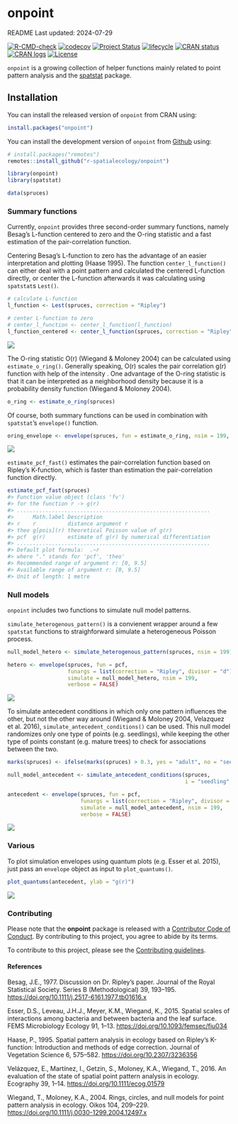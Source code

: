 
<!-- README.md is generated from README.Rmd. Please edit that file -->

# onpoint

<!-- badges: start -->

README Last updated: 2024-07-29

[![R-CMD-check](https://github.com/r-spatialecology/onpoint/actions/workflows/R-CMD-check.yaml/badge.svg)](https://github.com/r-spatialecology/onpoint/actions/workflows/R-CMD-check.yaml)
[![codecov](https://codecov.io/gh/r-spatialecology/onpoint/branch/main/graph/badge.svg?token=RkgCfHnPyf)](https://codecov.io/gh/r-spatialecology/onpoint)
[![Project
Status](https://www.repostatus.org/badges/latest/active.svg)](https://www.repostatus.org/#active)
[![lifecycle](https://img.shields.io/badge/lifecycle-stable-brightgreen.svg)](https://www.tidyverse.org/lifecycle/#stable)
[![CRAN
status](https://www.r-pkg.org/badges/version/onpoint)](https://CRAN.R-project.org/package=onpoint)
[![CRAN
logs](https://cranlogs.r-pkg.org/badges/grand-total/onpoint)](http://cran.rstudio.com/web/packages/onpoint/index.html)
[![License](https://img.shields.io/badge/License-GPLv3-blue.svg)](https://www.gnu.org/licenses/gpl-3.0)

<!-- badges: end -->

`onpoint` is a growing collection of helper functions mainly related to
point pattern analysis and the [spatstat](http://spatstat.org/) package.

## Installation

You can install the released version of `onpoint` from CRAN using:

``` r
install.packages("onpoint")
```

You can install the development version of `onpoint` from
[Github](https://github.com/r-spatialecology/onpoint) using:

``` r
# install.packages("remotes")
remotes::install_github("r-spatialecology/onpoint")
```

``` r
library(onpoint)
library(spatstat)

data(spruces)
```

### Summary functions

Currently, `onpoint` provides three second-order summary functions,
namely Besag’s L-function centered to zero and the O-ring statistic and
a fast estimation of the pair-correlation function.

Centering Besag’s L-function to zero has the advantage of an easier
interpretation and plotting (Haase 1995). The function
`center_l_function()` can either deal with a point pattern and
calculated the centered L-function directly, or center the L-function
afterwards it was calculating using `spatstat`s `Lest()`.

``` r
# calculate L-function
l_function <- Lest(spruces, correction = "Ripley")

# center L-function to zero
# center_l_function <- center_l_function(l_function)
l_function_centered <- center_l_function(spruces, correction = "Ripley")
```

<img src="man/figures/README-plot_lfun-1.png" style="display: block; margin: auto;" />

The O-ring statistic O(r) (Wiegand & Moloney 2004) can be calculated
using `estimate_o_ring()`. Generally speaking, O(r) scales the pair
correlation g(r) function with help of the intensity . One advantage of
the O-ring statistic is that it can be interpreted as a neighborhood
density because it is a probability density function (Wiegand & Moloney
2004).

``` r
o_ring <- estimate_o_ring(spruces)
```

Of course, both summary functions can be used in combination with
`spatstat`’s `envelope()` function.

``` r
oring_envelope <- envelope(spruces, fun = estimate_o_ring, nsim = 199, verbose = FALSE)
```

<img src="man/figures/README-plot_oring-1.png" style="display: block; margin: auto;" />

`estimate_pcf_fast()` estimates the pair-correlation function based on
Ripley’s K-function, which is faster than estimation the
pair-correlation function directly.

``` r
estimate_pcf_fast(spruces)
#> Function value object (class 'fv')
#> for the function r -> g(r)
#> .............................................................
#>      Math.label Description                                  
#> r    r          distance argument r                          
#> theo g[pois](r) theoretical Poisson value of g(r)            
#> pcf  g(r)       estimate of g(r) by numerical differentiation
#> .............................................................
#> Default plot formula:  .~r
#> where "." stands for 'pcf', 'theo'
#> Recommended range of argument r: [0, 9.5]
#> Available range of argument r: [0, 9.5]
#> Unit of length: 1 metre
```

### Null models

`onpoint` includes two functions to simulate null model patterns.

`simulate_heterogenous_pattern()` is a convienent wrapper around a few
`spatstat` functions to straighforward simulate a heterogeneous Poisson
process.

``` r
null_model_hetero <- simulate_heterogenous_pattern(spruces, nsim = 199)

hetero <- envelope(spruces, fun = pcf, 
                   funargs = list(correction = "Ripley", divisor = "d"),
                   simulate = null_model_hetero, nsim = 199, 
                   verbose = FALSE)
```

<img src="man/figures/README-plot_hetero-1.png" style="display: block; margin: auto;" />

To simulate antecedent conditions in which only one pattern influences
the other, but not the other way around (Wiegand & Moloney 2004,
Velazquez et al. 2016), `simulate_antecedent_conditions()` can be used.
This null model randomizes only one type of points (e.g. seedlings),
while keeping the other type of points constant (e.g. mature trees) to
check for associations between the two.

``` r
marks(spruces) <- ifelse(marks(spruces) > 0.3, yes = "adult", no = "seedling")

null_model_antecedent <- simulate_antecedent_conditions(spruces, 
                                                        i = "seedling", j = "adult", nsim = 199)

antecedent <- envelope(spruces, fun = pcf, 
                       funargs = list(correction = "Ripley", divisor = "d"),
                       simulate = null_model_antecedent, nsim = 199, 
                       verbose = FALSE)
```

<img src="man/figures/README-plot_antecedent-1.png" style="display: block; margin: auto;" />

### Various

To plot simulation envelopes using quantum plots (e.g. Esser et
al. 2015), just pass an `envelope` object as input to `plot_quantums()`.

``` r
plot_quantums(antecedent, ylab = "g(r)")
```

<img src="man/figures/README-plot_quantums-1.png" style="display: block; margin: auto;" />

### Contributing

Please note that the **onpoint** package is released with a [Contributor
Code of Conduct](CODE_OF_CONDUCT.md). By contributing to this project,
you agree to abide by its terms.

To contribute to this project, please see the [Contributing
guidelines](CONTRIBUTING.md).

#### References

Besag, J.E., 1977. Discussion on Dr. Ripley’s paper. Journal of the
Royal Statistical Society. Series B (Methodological) 39, 193–195.
<https://doi.org/10.1111/j.2517-6161.1977.tb01616.x>

Esser, D.S., Leveau, J.H.J., Meyer, K.M., Wiegand, K., 2015. Spatial
scales of interactions among bacteria and between bacteria and the leaf
surface. FEMS Microbiology Ecology 91, 1–13.
<https://doi.org/10.1093/femsec/fiu034>

Haase, P., 1995. Spatial pattern analysis in ecology based on Ripley’s
K-function: Introduction and methods of edge correction. Journal of
Vegetation Science 6, 575–582. <https://doi.org/10.2307/3236356>

Velázquez, E., Martínez, I., Getzin, S., Moloney, K.A., Wiegand, T.,
2016. An evaluation of the state of spatial point pattern analysis in
ecology. Ecography 39, 1–14. <https://doi.org/10.1111/ecog.01579>

Wiegand, T., Moloney, K.A., 2004. Rings, circles, and null models for
point pattern analysis in ecology. Oikos 104, 209–229.
<https://doi.org/10.1111/j.0030-1299.2004.12497.x>

